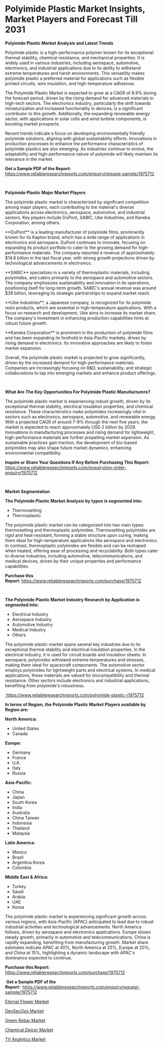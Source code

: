 <p><h1>Polyimide Plastic Market Insights, Market Players and Forecast Till 2031</h1></p><p><strong>Polyimide Plastic Market Analysis and Latest Trends</strong></p>
<p><p>Polyimide plastic is a high-performance polymer known for its exceptional thermal stability, chemical resistance, and mechanical properties. It is widely used in various industries, including aerospace, automotive, electronics, and industrial applications due to its ability to withstand extreme temperatures and harsh environments. This versatility makes polyimide plastic a preferred material for applications such as flexible printed circuits, wire insulation, and high-temperature adhesives.</p><p>The Polyimide Plastic Market is expected to grow at a CAGR of 8.9% during the forecast period, driven by the rising demand for advanced materials in high-tech sectors. The electronics industry, particularly the shift towards miniaturization and increased functionality in devices, is a significant contributor to this growth. Additionally, the expanding renewable energy sector, with applications in solar cells and wind turbine components, is boosting market prospects.</p><p>Recent trends indicate a focus on developing environmentally friendly polyimide solutions, aligning with global sustainability efforts. Innovations in production processes to enhance the performance characteristics of polyimide plastics are also emerging. As industries continue to evolve, the adaptability and high-performance nature of polyimide will likely maintain its relevance in the market.</p></p>
<p><strong>Get a Sample PDF of the Report:&nbsp;</strong> <a href="https://www.reliableresearchreports.com/enquiry/request-sample/1975712?utm_campaign=32&utm_medium=2&utm_source=Github&utm_content=ia&utm_term=14112024&utm_id=polyimide-plastic">https://www.reliableresearchreports.com/enquiry/request-sample/1975712</a></p>
<p>&nbsp;</p>
<p><strong>Polyimide Plastic Major Market Players</strong></p>
<p><p>The polyimide plastic market is characterized by significant competition among major players, each contributing to the material's diverse applications across electronics, aerospace, automotive, and industrial sectors. Key players include DuPont, SABIC, Ube Industries, and Kaneka Corporation, among others.</p><p>**DuPont** is a leading manufacturer of polyimide films, prominently known for its Kapton brand, which has a wide range of applications in electronics and aerospace. DuPont continues to innovate, focusing on expanding its product portfolio to cater to the growing demand for high-performance materials. The company reported a revenue of approximately $14.8 billion in the last fiscal year, with strong growth projections driven by technological advancements in electronics.</p><p>**SABIC** specializes in a variety of thermoplastic materials, including polyimides, and caters primarily to the aerospace and automotive sectors. The company emphasizes sustainability and innovation in its operations, positioning itself for long-term growth. SABIC's annual revenue was around $39 billion, leveraging its strategic partnerships to expand market reach.</p><p>**Ube Industries**, a Japanese company, is recognized for its polyimide resin products, which are essential in high-temperature applications. With a focus on research and development, Ube aims to increase its market share. The company's investment in enhancing production capabilities hints at robust future growth.</p><p>**Kaneka Corporation** is prominent in the production of polyimide films and has been expanding its foothold in Asia-Pacific markets, driven by rising demand in electronics. Its innovative approaches are likely to foster market expansion.</p><p>Overall, the polyimide plastic market is projected to grow significantly, driven by the increased demand for high-performance materials. Companies are increasingly focusing on R&D, sustainability, and strategic collaborations to tap into emerging markets and enhance product offerings.</p></p>
<p>&nbsp;</p>
<p><strong>What Are The Key Opportunities For Polyimide Plastic Manufacturers?</strong></p>
<p><p>The polyimide plastic market is experiencing robust growth, driven by its exceptional thermal stability, electrical insulation properties, and chemical resistance. These characteristics make polyimides increasingly vital in sectors such as electronics, aerospace, automotive, and renewable energy. With a projected CAGR of around 7-9% through the next five years, the market is expected to reach approximately USD 2 billion by 2028. Innovations in manufacturing processes and rising demand for lightweight, high-performance materials are further propelling market expansion. As sustainable practices gain traction, the development of bio-based polyimides may also shape future market dynamics, enhancing environmental compatibility.</p></p>
<p><strong>Inquire or Share Your Questions If Any Before Purchasing This Report:</strong> <a href="https://www.reliableresearchreports.com/enquiry/pre-order-enquiry/1975712?utm_campaign=32&utm_medium=2&utm_source=Github&utm_content=ia&utm_term=14112024&utm_id=polyimide-plastic">https://www.reliableresearchreports.com/enquiry/pre-order-enquiry/1975712</a></p>
<p>&nbsp;</p>
<p><strong>Market Segmentation</strong></p>
<p><strong>The Polyimide Plastic Market Analysis by types is segmented into:</strong></p>
<p><ul><li>Thermosetting</li><li>Thermoplastic</li></ul></p>
<p><p>The polyimide plastic market can be categorized into two main types: thermosetting and thermoplastic polyimides. Thermosetting polyimides are rigid and heat-resistant, forming a stable structure upon curing, making them ideal for high-temperature applications like aerospace and electronics. In contrast, thermoplastic polyimides are flexible and can be reshaped when heated, offering ease of processing and recyclability. Both types cater to diverse industries, including automotive, telecommunications, and medical devices, driven by their unique properties and performance capabilities.</p></p>
<p><strong>Purchase this Report:&nbsp;</strong><a href="https://www.reliableresearchreports.com/purchase/1975712?utm_campaign=32&utm_medium=2&utm_source=Github&utm_content=ia&utm_term=14112024&utm_id=polyimide-plastic">https://www.reliableresearchreports.com/purchase/1975712</a></p>
<p>&nbsp;</p>
<p><strong>The Polyimide Plastic Market Industry Research by Application is segmented into:</strong></p>
<p><ul><li>Electrical Industry</li><li>Aerospace Industry</li><li>Automotive Industry</li><li>Medical Industry</li><li>Others</li></ul></p>
<p><p>The polyimide plastic market spans several key industries due to its exceptional thermal stability and electrical insulation properties. In the electrical industry, it is used for circuit boards and insulation sheets. In aerospace, polyimides withstand extreme temperatures and stresses, making them ideal for spacecraft components. The automotive sector employs polyimides for lightweight parts and electrical systems. In medical applications, these materials are valued for biocompatibility and thermal resistance. Other sectors include electronics and industrial applications, benefiting from polyimide's robustness.</p></p>
<p><a href="https://www.reliableresearchreports.com/polyimide-plastic-r1975712?utm_campaign=32&utm_medium=2&utm_source=Github&utm_content=ia&utm_term=14112024&utm_id=polyimide-plastic">&nbsp;https://www.reliableresearchreports.com/polyimide-plastic-r1975712</a></p>
<p><strong>In terms of Region, the Polyimide Plastic Market Players available by Region are:</strong></p>
<p>
    <p> <strong> North America: </strong>
        <ul>
            <li>United States</li>
            <li>Canada</li>
        </ul>
        </p> 
    <p> <strong> Europe: </strong>
        <ul>
            <li>Germany</li>
            <li>France</li>
            <li>U.K.</li>
            <li>Italy</li>
            <li>Russia</li>
        </ul>
        </p> 
    <p> <strong> Asia-Pacific: </strong>
        <ul>
            <li>China</li>
            <li>Japan</li>
            <li>South Korea</li>
            <li>India</li>
            <li>Australia</li>
            <li>China Taiwan</li>
            <li>Indonesia</li>
            <li>Thailand</li>
            <li>Malaysia</li>
        </ul>
        </p> 
    <p> <strong> Latin America: </strong>
        <ul>
            <li>Mexico</li>
            <li>Brazil</li>
            <li>Argentina Korea</li>
            <li>Colombia</li>
        </ul>
        </p> 
    <p> <strong> Middle East & Africa: </strong>
        <ul>
            <li>Turkey</li>
            <li>Saudi</li>
            <li>Arabia</li>
            <li>UAE</li>
            <li>Korea</li>
        </ul>
    </p>
    </p>
<p><p>The polyimide plastic market is experiencing significant growth across various regions, with Asia-Pacific (APAC) anticipated to lead due to robust industrial activities and technological advancements. North America follows, driven by aerospace and electronics applications. Europe shows steady growth, primarily in automotive and telecommunications. China is rapidly expanding, benefiting from manufacturing growth. Market share estimates indicate APAC at 40%, North America at 25%, Europe at 20%, and China at 15%, highlighting a dynamic landscape with APAC's dominance expected to continue.</p></p>
<p><strong>Purchase this Report: </strong><a href="https://www.reliableresearchreports.com/purchase/1975712?utm_campaign=32&utm_medium=2&utm_source=Github&utm_content=ia&utm_term=14112024&utm_id=polyimide-plastic">https://www.reliableresearchreports.com/purchase/1975712</a></p>
<p>&nbsp;<strong>Get a Sample PDF of the Report:&nbsp;&nbsp;</strong><a href="https://www.reliableresearchreports.com/enquiry/request-sample/1975712?utm_campaign=32&utm_medium=2&utm_source=Github&utm_content=ia&utm_term=14112024&utm_id=polyimide-plastic">https://www.reliableresearchreports.com/enquiry/request-sample/1975712</a></p>
<p><strong></strong></p>
<p><p><a href="https://www.linkedin.com/pulse/global-eternal-flower-market-pulse-trends-growth-analysis-2024-ppz0c?utm_campaign=32&utm_medium=2&utm_source=Github&utm_content=ia&utm_term=14112024&utm_id=polyimide-plastic">Eternal Flower Market</a></p><p><a href="https://issuu.com/reportprime-2/docs/devsecops-market-size-2030.pptx_49662d02a021d4?utm_campaign=32&utm_medium=2&utm_source=Github&utm_content=ia&utm_term=14112024&utm_id=polyimide-plastic">DevSecOps Market</a></p><p><a href="https://github.com/JakirUddin651/Market-Research-Report-List-1/blob/main/green-rebar-market.md?utm_campaign=32&utm_medium=2&utm_source=Github&utm_content=ia&utm_term=14112024&utm_id=polyimide-plastic">Green Rebar Market</a></p><p><a href="https://github.com/ashepherd82/Market-Research-Report-List-6/blob/main/chemical-deicer-market.md?utm_campaign=32&utm_medium=2&utm_source=Github&utm_content=ia&utm_term=14112024&utm_id=polyimide-plastic">Chemical Deicer Market</a></p><p><a href="https://issuu.com/reportprime-2/docs/tv-analytics-market-size-2030.pptx_286f5c1da534bf?utm_campaign=32&utm_medium=2&utm_source=Github&utm_content=ia&utm_term=14112024&utm_id=polyimide-plastic">TV Analytics Market</a></p></p>